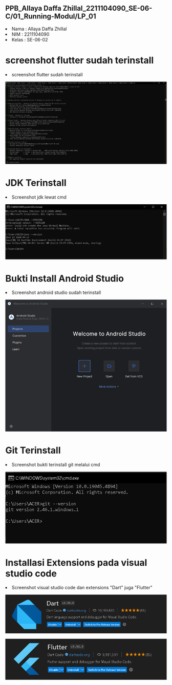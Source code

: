 

## PPB_Allaya Daffa Zhillal_2211104090_SE-06-C/01_Running-Modul/LP_01

<li> Nama   : Allaya Daffa Zhillal
<li> NIM    : 2211104090
<li> Kelas  : SE-06-02

# screenshot flutter sudah terinstall
<li> screenshot flutter sudah terinstall

![image](img/flutterconsole.PNG)

# JDK Terinstall
<li> Screenshot jdk lewat cmd

![image](img/jdk.PNG)

# Bukti Install Android Studio
<li> Screenshot android studio sudah terinstall

![image](img/androidstudio.PNG)

# Git Terinstall
<li> Screenshot bukti terinstall git melalui cmd

![image](img/git.PNG)

# Installasi Extensions pada visual studio code
<li> Screenshot visual studio code dan extensions "Dart" juga "Flutter"

![image](img/dart.PNG)
<br>

![iamge](img/flutter.PNG)

